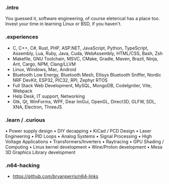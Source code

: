 ### .intro
You guessed it, software engineering, of course eleterical has a place too. Invest your time in learning Linux or BSD, if you haven't.

### .experiences
* C, C++, C#, Rust, PHP, ASP.NET, JavaScript, Python, TypeScript, Assembly, Lua, Ruby, Java, Cuda, WebAssembly, HTML/CSS, Bash, Zsh
* Makefile, GNU Toolchain, MSVC, CMake, Gradle, Maven, Brazil, Ninja, Ant, Cargo, NPM, Clang/LLVM
* Linux, Windows, Mac, Android
* Bluetooth Low Energy, Bluetooth Mesh, Ellisys Bluetooth Sniffer, Nordic NRF DevKit, ESP32, PIC32, RPI, Zephyr RTOS
* Full Stack Web Development, MySQL, MongoDB, CodeIgniter, Vite, Webpack
* Help Desk, IT support, Networking
* Gtk, Qt, WinForms, WPF, Dear ImGui, OpenGL, Direct3D, GLFW, SDL, XNA, Electron, ThreeJS

### .learn / .curious
• Power supply design
• DIY decapping
• KiCad / PCD Design
• Laser Engineering
• PID Loops
• Analog Systems
• Signal Processing
• High Voltage Applications
• Transformers/Inverters
• Raytracing
• GPU Shading / Computing
• Linux kernel development
• Wine/Proton development
• Mesa 3D Graphics Library development

### .n64-hacking
* https://github.com/bryanperris/n64-links
